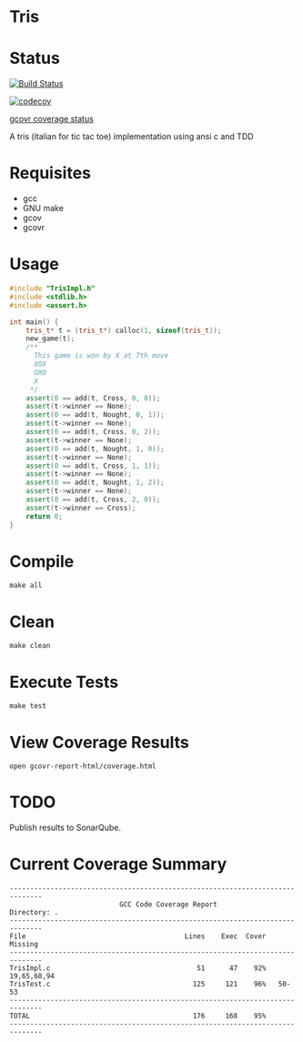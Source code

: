 Tris
====

Status
======

[![Build Status](https://travis-ci.org/montoyaedu/Tris.svg?branch=master)](https://travis-ci.org/montoyaedu/Tris)

[![codecov](https://codecov.io/gh/montoyaedu/Tris/branch/master/graph/badge.svg)](https://codecov.io/gh/montoyaedu/Tris)

[gcovr coverage status](https://montoyaedu.github.io/Tris/coverage.html)

A tris (italian for tic tac toe) implementation using ansi c and TDD

Requisites
==========

* gcc
* GNU make
* gcov
* gcovr

Usage
=====

`````C++
#include "TrisImpl.h"
#include <stdlib.h>
#include <assert.h>

int main() {
    tris_t* t = (tris_t*) calloc(1, sizeof(tris_t));
    new_game(t);
    /**
      This game is won by X at 7th move
      XOX
      OXO
      X
     */
    assert(0 == add(t, Cross, 0, 0));
    assert(t->winner == None);
    assert(0 == add(t, Nought, 0, 1));
    assert(t->winner == None);
    assert(0 == add(t, Cross, 0, 2));
    assert(t->winner == None);
    assert(0 == add(t, Nought, 1, 0));
    assert(t->winner == None);
    assert(0 == add(t, Cross, 1, 1));
    assert(t->winner == None);
    assert(0 == add(t, Nought, 1, 2));
    assert(t->winner == None);
    assert(0 == add(t, Cross, 2, 0));
    assert(t->winner == Cross);
    return 0;
}
`````

Compile
=======

`````
make all
`````

Clean
=====

`````
make clean
`````

Execute Tests
=============

`````
make test
`````

View Coverage Results
=====================

`````
open gcovr-report-html/coverage.html
`````

TODO
====

Publish results to SonarQube.

Current Coverage Summary
========================

`````
------------------------------------------------------------------------------
                           GCC Code Coverage Report
Directory: .
------------------------------------------------------------------------------
File                                       Lines    Exec  Cover   Missing
------------------------------------------------------------------------------
TrisImpl.c                                    51      47    92%   19,65,68,94
TrisTest.c                                   125     121    96%   50-53
------------------------------------------------------------------------------
TOTAL                                        176     168    95%
------------------------------------------------------------------------------
`````
